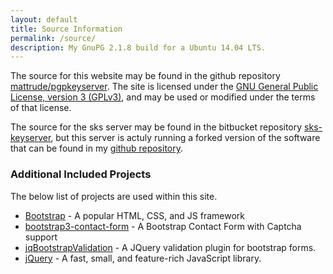 ```yaml
---
layout: default
title: Source Information
permalink: /source/
description: My GnuPG 2.1.8 build for a Ubuntu 14.04 LTS.
---
```


The source for this website may be found in the github repository [mattrude/pgpkeyserver](https://github.com/mattrude/pgpkeyserver#readme).  The site is licensed under the [GNU General Public License, version 3 (GPLv3)](https://raw.githubusercontent.com/mattrude/pgpkeyserver/master/LICENSE), and may be used or modified under the terms of that license.

The source for the sks server may be found in the bitbucket repository [sks-keyserver](https://bitbucket.org/skskeyserver/sks-keyserver/), but this server is actuly running a forked version of the software that can be found in my [github repository](https://github.com/mattrude/sks-keyserver).

### Additional Included Projects

The below list of projects are used within this site.

* [Bootstrap](http://getbootstrap.com/) - A popular HTML, CSS, and JS framework
* [bootstrap3-contact-form](https://github.com/jonmbake/bootstrap3-contact-form) - A Bootstrap Contact Form with Captcha support
* [jqBootstrapValidation](https://reactiveraven.github.io/jqBootstrapValidation/) - A JQuery validation plugin for bootstrap forms.
* [jQuery](http://jquery.com/) - A fast, small, and feature-rich JavaScript library.
